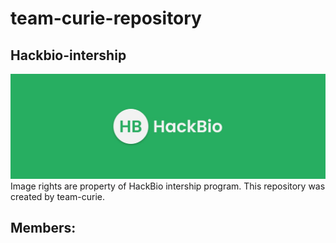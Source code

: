 # team-curie-repository
## Hackbio-intership
![hbio](hbio.jpeg "hbio")
Image rights are property of HackBio intership program.
This repository was created by team-curie.
## Members:


